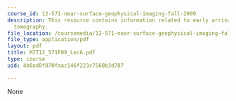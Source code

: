 ```yaml
---
course_id: 12-571-near-surface-geophysical-imaging-fall-2009
description: This resource contains information related to early arrival waveform
  tomography.
file_location: /coursemedia/12-571-near-surface-geophysical-imaging-fall-2009/4b0ad8f870faac146f223c7560b3d787_MIT12_571F09_Lec6.pdf
file_type: application/pdf
layout: pdf
title: MIT12_571F09_Lec6.pdf
type: course
uid: 4b0ad8f870faac146f223c7560b3d787

---
```

None